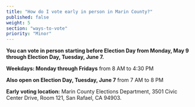 ```yaml
---
title: "How do I vote early in person in Marin County?"
published: false
weight: 5
section: "ways-to-vote"
priority: "Minor"
---
```


**You can vote in person starting before Election Day from Monday, May 9 through Election Day, Tuesday, June 7.**  

**Weekdays: Monday through Fridays** from 8 AM to 4:30 PM  

**Also open on Election Day, Tuesday, June 7** from 7 AM to 8 PM  

**Early voting location:** Marin County Elections Department, 3501 Civic Center Drive, Room 121, San Rafael, CA 94903.  
